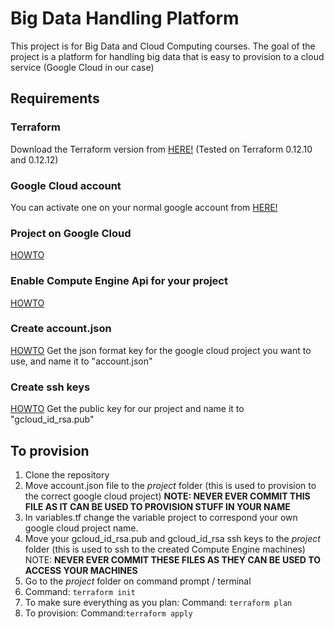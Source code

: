 # Big Data Handling Platform 
This project is for Big Data and Cloud Computing courses. The goal of the project is a platform for handling big data that is easy to provision to a cloud service (Google Cloud in our case)

## Requirements
### Terraform
Download the Terraform version from [HERE!](https://www.terraform.io/downloads.html)
(Tested on Terraform 0.12.10 and 0.12.12)
### Google Cloud account
You can activate one on your normal google account from [HERE!](https://console.cloud.google.com/)
### Project on Google Cloud
[HOWTO](https://cloud.google.com/appengine/docs/standard/nodejs/building-app/creating-project)
### Enable Compute Engine Api for your project
[HOWTO](https://cloud.google.com/service-usage/docs/enable-disable)
### Create account.json
[HOWTO](https://cloud.google.com/iam/docs/creating-managing-service-account-keys)
Get the json format key for the google cloud project you want to use, and name it to "account.json"
### Create ssh keys
[HOWTO](https://help.github.com/en/articles/generating-a-new-ssh-key-and-adding-it-to-the-ssh-agent)
Get the public key for our project and name it to "gcloud_id_rsa.pub"

## To provision
1. Clone the repository
2. Move account.json file to the *project* folder (this is used to provision to the correct google cloud project) **NOTE: NEVER EVER COMMIT THIS FILE AS IT CAN BE USED TO PROVISION STUFF IN YOUR NAME**
3. In variables.tf change the variable project to correspond your own google cloud project name.
4. Move your gcloud_id_rsa.pub and gcloud_id_rsa ssh keys to the *project* folder (this is used to ssh to the created Compute Engine machines) NOTE: **NEVER EVER COMMIT THESE FILES AS THEY CAN BE USED TO ACCESS YOUR MACHINES**
5. Go to the *project* folder on command prompt / terminal
6. Command: `terraform init`
7. To make sure everything as you plan: 
   Command: `terraform plan`
8. To provision:
   Command:`terraform apply`
